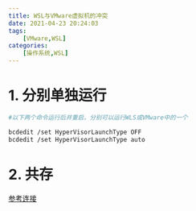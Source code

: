 ```yaml
---
title: WSL与VMware虚拟机的冲突
date: 2021-04-23 20:24:03
tags: 
    [VMware,WSL] 
categories: 
    [操作系统,WSL]
---
```


# 1. 分别单独运行
```bash
#以下两个命令运行后并重启，分别可以运行WLS或VMware中的一个

bcdedit /set HyperVisorLaunchType OFF
bcdedit /set HyperVisorLaunchType auto
```

# 2. 共存

[参考连接](https://blog.csdn.net/Kukmoon/article/details/107438371?utm_medium=distribute.pc_relevant.none-task-blog-baidujs_title-1&spm=1001.2101.3001.4242)